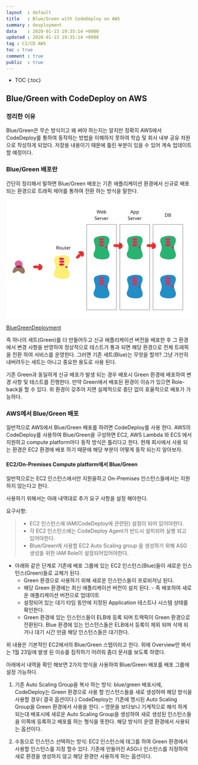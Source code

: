 ```yaml
---
layout	: default
title	: Blue/Green with CodeDeploy on AWS
summary	: devployment
data	: 2020-01-23 19:35:14 +0900
updated	: 2020-01-23 19:35:14 +0900
tag	: CI/CD AWS
toc	: true
comment	: true
public	: true
---
```

* TOC
{:toc}

## Blue/Green with CodeDeploy on AWS

### 정리한 이유
Blue/Green은 무슨 방식이고 왜 써야 하는지는 알지만 정확히 AWS에서 CodeDeploy를 통하여 동작하는 방법을 이해하지 못하여 학습 및 회사 내부 공유 차원으로 작성하게 되었다. 저장용 내용이기 때문에 틀린 부분이 있을 수 있어 계속 업데이트 할 예정이다.

### Blue/Green 배포란
간단히 정리해서 말하면 Blue/Green 배포는 기존 애플리케이션 환경에서 신규로 배포되는 환경으로 트래픽 제어를 통하여 전환 하는 방식을 말한다.

![bluegreen](./images/blue_green_deployments.png )

[BlueGreenDeployment](https://martinfowler.com/bliki/BlueGreenDeployment.html )

즉 하나의 세트(Green)를 더 만들어두고 신규 애플리케이션 버전을 배포한 후 그 환경에서 변경 사항을 반영하여 정상적으로 테스트가 통과 되면 해당 환경으로 전체 트래픽을 전환 하여 서비스를 운영한다. 그러면 기존 세트(Blue)는 무엇을 할까? 그냥 가만히 내버려두는 세트는 아니고 중요한 용도로 사용 된다.  

기존 Green과 동일하게 신규 배포가 발생 되는 경우 배포시 Green 환경에 배포하여 변경 사항 및 테스트를 진행한다. 만약 Green에서 배포된 환경이 이슈가 있으면 Role-back을 할 수 있다.  위 환경이 갖추어 지면 실제적으로 중단 없이 효율적으로 배포가 가능하다.

### AWS에서 Blue/Green 배포

일반적으로 AWS에서 Blue/Green 배포를 하려면 CodeDeploy를 사용 한다. AWS의 CodeDeploy를 사용하여 Blue/Green을 구성하면 EC2, AWS Lambda 와 ECS 에서 지원하고 compute platform마다 동작 방식은 틀리다고 한다. 현재 회사에서 사용 되는 환경은 EC2 환경에 배포 하기 때문에  해당 부분이 어떻게 동작 되는지 알아보자.


#### EC2/On-Premises Compute platform에서 Blue/Green
일반적으로는 EC2 인스턴스에서만 지원을하고 On-Premises 인스턴스들에서는 지원하지 않는다고 한다.

사용하기 위해서는 아래 내역대로 추가 요구 사항을 설정 해야한다.

요구사항:
> - EC2 인스턴스에 IAM(CodeDeploy에 관련된) 설정이 되어 있어야한다.
> - 각 EC2 인스턴스에는 CodeDeploy Agent가 반드시 설치되어 실행 되고 있어야한다.
> - Blue/Green에 사용할 EC2 Auto Scaling group 을 생성하기 위해 ASG 생성을 위한 IAM Role이 설정되어있어야한다.  
 
  
- 아래와 같은 단계로 기존에 배포 그룹에 있는 EC2 인스턴스(Blue)들이 새로운 인스턴스(Green)들로 교체가 된다.
	- Green 환경으로 사용하기 위해 새로운 인스턴스들이 프로비저닝 된다.  
	- 해당 Green 환경에는 최신 애플리케이션 버전이 설치 된다. - 즉 배포하여 새로운 애플리케이션 버전으로 업데이트
	- 설정되어 있는 대기 타임 동안에 지정된 Application 테스트나 시스템 상태를 확인한다.
	- Green 환경에 있는 인스턴스들이 ELB에 등록 되며 트랙픽이 Green 환경으로 전환된다. Blue 환경에 있는 인스턴스들은 ELB에서 등록이 제외 되며 삭제 되거나 대기 시간 만큼 해당 인스턴스들은 대기한다.
 

위 내용은 기본적인  EC2에서의 Blue/Green 스텝이라고 한다.  위에 Overview만 봐서는 1월 23일에 발생 된 이슈를 짐작하기 어려워 좀더 문서를 보도록 하였다.


아래에서 내역을 확인 해보면 2가지 방식을 사용하여 Blue/Green 배포를 배포 그룹에 설정 가능하다.
1. 기존 Auto Scaling Group을 복사 하는 방식: blue/green 배포시에, CodeDeploy는 Green 환경으로 사용 할 인스턴스들을 새로 생성하며 해당 방식을 사용할 경우( 결국 옵션이다.) CodeDeploy는 기존에 명시된 Auto Scaling Group을 Green 환경에서 사용을 한다. – 영문을 보다보니 기계적으로 해석 하게 되는대  배포시에 새로운 Auto Scaling Group을 생성하여 새로 생성된 인스턴스들을 이쪽에 등록하고 배포를 하는 형식을 뜻한다. 해당 방식이 운영 환경에서 사용되는 옵션이다.

2. 수동으로 인스턴스 선택하는 방식: EC2 인스턴스에 태그를 하여 Green 환경에서 사용할 인스턴스를 지정 할수 있다. 기존에 만들어진 ASG나 인스턴스를 지정하여 새로 환경을 생성하지 않고 해당 환경만 사용하게 하는 옵션이다. 
